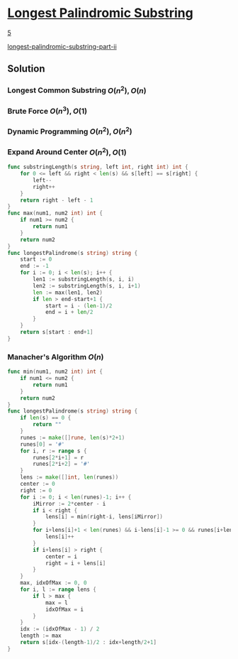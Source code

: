 # [Longest Palindromic Substring](https://leetcode.com/problems/longest-palindromic-substring/description/)
[5](https://leetcode.com/problems/longest-palindromic-substring/description/)

[longest-palindromic-substring-part-ii](https://articles.leetcode.com/longest-palindromic-substring-part-ii/)

## Solution
### Longest Common Substring $O(n^2), O(n)$
### Brute Force $O(n^3), O(1)$
### Dynamic Programming $O(n^2), O(n^2)$
### Expand Around Center $O(n^2), O(1)$
```go
func substringLength(s string, left int, right int) int {
	for 0 <= left && right < len(s) && s[left] == s[right] {
		left--
		right++
	}
	return right - left - 1
}
func max(num1, num2 int) int {
	if num1 >= num2 {
		return num1
	}
	return num2
}
func longestPalindrome(s string) string {
	start := 0
	end := -1
	for i := 0; i < len(s); i++ {
		len1 := substringLength(s, i, i)
		len2 := substringLength(s, i, i+1)
		len := max(len1, len2)
		if len > end-start+1 {
			start = i - (len-1)/2
			end = i + len/2
		}
	}
	return s[start : end+1]
}
```
### Manacher's Algorithm $O(n)$
```go
func min(num1, num2 int) int {
	if num1 <= num2 {
		return num1
	}
	return num2
}
func longestPalindrome(s string) string {
	if len(s) == 0 {
		return ""
	}
	runes := make([]rune, len(s)*2+1)
	runes[0] = '#'
	for i, r := range s {
		runes[2*i+1] = r
		runes[2*i+2] = '#'
	}
	lens := make([]int, len(runes))
	center := 0
	right := 0
	for i := 0; i < len(runes)-1; i++ {
		iMirror := 2*center - i
		if i < right {
			lens[i] = min(right-i, lens[iMirror])
		}
		for i+lens[i]+1 < len(runes) && i-lens[i]-1 >= 0 && runes[i+lens[i]+1] == runes[i-lens[i]-1] {
			lens[i]++
		}
		if i+lens[i] > right {
			center = i
			right = i + lens[i]
		}
	}
	max, idxOfMax := 0, 0
	for i, l := range lens {
		if l > max {
			max = l
			idxOfMax = i
		}
	}
	idx := (idxOfMax - 1) / 2
	length := max
	return s[idx-(length-1)/2 : idx+length/2+1]
}

```